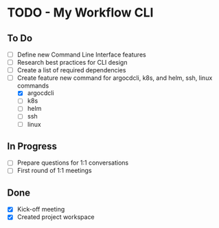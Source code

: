 # TODO - My Workflow CLI

## To Do

- [ ] Define new Command Line Interface features
- [ ] Research best practices for CLI design
- [ ] Create a list of required dependencies
- [ ] Create feature new command for argocdcli, k8s, and helm, ssh, linux commands
    - [x] argocdcli
    - [ ] k8s
    - [ ] helm
    - [ ] ssh
    - [ ] linux

## In Progress

- [ ] Prepare questions for 1:1 conversations
- [ ] First round of 1:1 meetings

## Done

- [x] Kick-off meeting
- [x] Created project workspace
